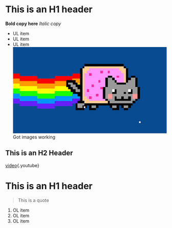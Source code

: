 <!-- TITLE: ihax.it wiki -->
<!-- SUBTITLE: A test wiki -->
# This is an H1 header
**Bold copy here**
*Italic copy*
* UL item
* UL item
* UL item
![Nyan Cat 01 625 X 450](/uploads/img/nyan-cat-01-625-x-450.jpg "Nyan Cat 01 625 X 450")
Got images working

## This is an H2 Header
[video](https://www.youtube.com/watch?v=8SQnSUtQbcE){.youtube}
# This is an H1 header
> This is a quote
1. OL item
2. OL item
3. OL item